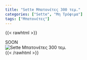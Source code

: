 ```yaml
---
title: "Sette Μπατονέτες 300 τεμ."
categories: ["Sette", "Μη Τρόφιμα"]
tags: ["Μπατονέτες"]
---
```

{{< rawhtml >}}

<div class="sload428"><div class="product">SOON<br><div class="pimg"><img alt="Sette Μπατονέτες 300 τεμ." title="Sette Μπατονέτες 300 τεμ." src="/media/images/sette-mpatonetes-300-tem.jpg"></div></div></div>
{{< /rawhtml >}}


